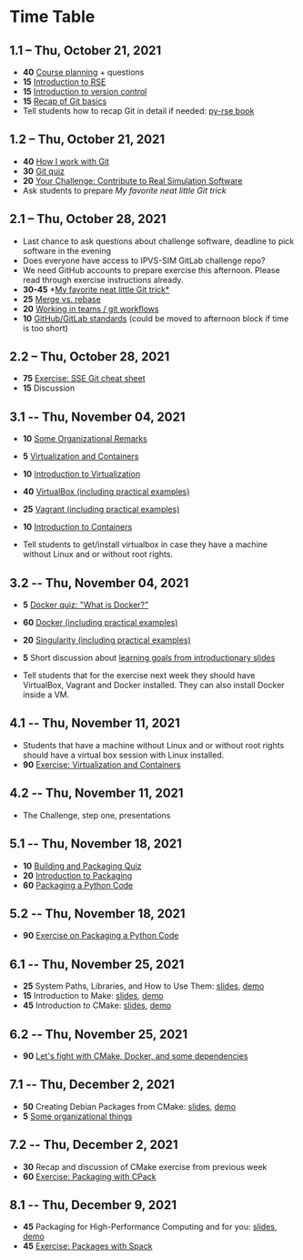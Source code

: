 # Time Table

## 1.1 – Thu, October 21, 2021

- **40** [Course planning](https://github.com/Simulation-Software-Engineering/Lecture-Material/blob/main/00_organization/course_intro_slides.md) + questions
- **15** [Introduction to RSE](https://github.com/Simulation-Software-Engineering/Lecture-Material/blob/main/00_organization/rse_basics_slides.md)
- **15** [Introduction to version control](https://github.com/Simulation-Software-Engineering/Lecture-Material/blob/main/01_version_control/intro_slides.md)
- **15** [Recap of Git basics](https://github.com/Simulation-Software-Engineering/Lecture-Material/blob/main/01_version_control/git_basics_demo.md#recap-of-git-basics)
- Tell students how to recap Git in detail if needed: [py-rse book](https://merely-useful.tech/py-rse/)

## 1.2 – Thu, October 21, 2021

- **40** [How I work with Git](https://github.com/Simulation-Software-Engineering/Lecture-Material/blob/main/01_version_control/git_basics_demo.md#how-i-work-with-git)
- **30** [Git quiz](https://github.com/Simulation-Software-Engineering/Lecture-Material/blob/main/01_version_control/git_quiz.md)
- **20** [Your Challenge: Contribute to Real Simulation Software](https://github.com/Simulation-Software-Engineering/Lecture-Material/blob/main/00_organization/challenge_intro_slides.md)
- Ask students to prepare *My favorite neat little Git trick*

## 2.1 – Thu, October 28, 2021

- Last chance to ask questions about challenge software, deadline to pick software in the evening
- Does everyone have access to IPVS-SIM GitLab challenge repo?
- We need GitHub accounts to prepare exercise this afternoon. Please read through exercise instructions already.
- **30-45** *[My favorite neat little Git trick*](https://github.com/Simulation-Software-Engineering/Lecture-Material/blob/main/01_version_control/my_favorite_neat_little_git_trick_demo.md)
- **25** [Merge vs. rebase](https://github.com/Simulation-Software-Engineering/Lecture-Material/blob/main/01_version_control/merge_rebase_slides.md)
- **20** [Working in teams / git workflows](https://github.com/Simulation-Software-Engineering/Lecture-Material/blob/main/01_version_control/workflow_slides.md)
- **10** [GitHub/GitLab standards](https://github.com/Simulation-Software-Engineering/Lecture-Material/blob/main/01_version_control/standards_slides.md) (could be moved to afternoon block if time is too short)

## 2.2 – Thu, October 28, 2021

- **75** [Exercise: SSE Git cheat sheet](https://github.com/Simulation-Software-Engineering/Lecture-Material/blob/main/01_version_control/cheat_sheet_exercise.md)
- **15** Discussion

## 3.1 -- Thu, November 04, 2021

- **10** [Some Organizational Remarks](https://github.com/Simulation-Software-Engineering/Lecture-Material/blob/main/00_organization/organizational_remarks_week3_slides.md)
- **5** [Virtualization and Containers](https://github.com/Simulation-Software-Engineering/Lecture-Material/blob/main/02_virtualization_and_containers/intro_slides.md)
- **10** [Introduction to Virtualization](https://github.com/Simulation-Software-Engineering/Lecture-Material/blob/main/02_virtualization_and_containers/virtualmachines_slides.md)
- **40** [VirtualBox (including practical examples)](https://github.com/Simulation-Software-Engineering/Lecture-Material/blob/main/02_virtualization_and_containers/virtualbox_slides.md)
- **25** [Vagrant (including practical examples)](https://github.com/Simulation-Software-Engineering/Lecture-Material/blob/main/02_virtualization_and_containers/vagrant_slides.md)
- **10** [Introduction to Containers](https://github.com/Simulation-Software-Engineering/Lecture-Material/blob/main/02_virtualization_and_containers/containers_slides.md)

- Tell students to get/install virtualbox in case they have a machine without Linux and or without root rights.

## 3.2 -- Thu, November 04, 2021

- **5** [Docker quiz: "What is Docker?"](https://github.com/Simulation-Software-Engineering/Lecture-Material/blob/main/02_virtualization_and_containers/docker_quiz.md)
- **60** [Docker (including practical examples)](https://github.com/Simulation-Software-Engineering/Lecture-Material/blob/main/02_virtualization_and_containers/docker_slides.md)
- **20** [Singularity (including practical examples)](https://github.com/Simulation-Software-Engineering/Lecture-Material/blob/main/02_virtualization_and_containers/singularity_slides.md)
- **5** Short discussion about [learning goals from introductionary slides](https://github.com/Simulation-Software-Engineering/Lecture-Material/blob/main/02_virtualization_and_containers/intro_slides.md)

- Tell students that for the exercise next week they should have VirtualBox, Vagrant and Docker installed. They can also install Docker inside a VM.

## 4.1 -- Thu, November 11, 2021

- Students that have a machine without Linux and or without root rights should have a virtual box session with Linux installed.
- **90** [Exercise: Virtualization and Containers](https://github.com/Simulation-Software-Engineering/Lecture-Material/blob/main/02_virtualization_and_containers/virtualmachines_containers_exercise.md)

## 4.2 -- Thu, November 11, 2021

- The Challenge, step one, presentations

## 5.1 -- Thu, November 18, 2021

- **10** [Building and Packaging Quiz](https://github.com/Simulation-Software-Engineering/Lecture-Material/blob/main/03_building_and_packaging/pypi_quiz.md)
- **20** [Introduction to Packaging](https://github.com/Simulation-Software-Engineering/Lecture-Material/blob/main/03_building_and_packaging/intro_slides.md)
- **60** [Packaging a Python Code](https://github.com/Simulation-Software-Engineering/Lecture-Material/blob/main/03_building_and_packaging/pypi_slides.md)

## 5.2 -- Thu, November 18, 2021

- **90** [Exercise on Packaging a Python Code](https://github.com/Simulation-Software-Engineering/Lecture-Material/blob/main/03_building_and_packaging/pypi_exercise.md)

## 6.1 -- Thu, November 25, 2021

- **25** System Paths, Libraries, and How to Use Them: [slides](https://github.com/Simulation-Software-Engineering/Lecture-Material/blob/main/03_building_and_packaging/systempaths_and_librarytools_slides.md), [demo](https://github.com/Simulation-Software-Engineering/Lecture-Material/blob/main/03_building_and_packaging/systempaths_and_librarytools_demo.md)
- **15** Introduction to Make: [slides](https://github.com/Simulation-Software-Engineering/Lecture-Material/blob/main/03_building_and_packaging/make_slides.md), [demo](https://github.com/Simulation-Software-Engineering/Lecture-Material/blob/main/03_building_and_packaging/make_demo.md)
- **45** Introduction to CMake: [slides](https://github.com/Simulation-Software-Engineering/Lecture-Material/blob/main/03_building_and_packaging/cmake_slides.md), [demo](https://github.com/Simulation-Software-Engineering/Lecture-Material/blob/main/03_building_and_packaging/cmake_demo.md)

## 6.2 -- Thu, November 25, 2021

- **90** [Let's fight with CMake, Docker, and some dependencies](https://github.com/Simulation-Software-Engineering/Lecture-Material/blob/main/03_building_and_packaging/cmake_exercise.md)

## 7.1 -- Thu, December 2, 2021

- **50** Creating Debian Packages from CMake: [slides](https://github.com/Simulation-Software-Engineering/Lecture-Material/blob/main/03_building_and_packaging/cpack_slides.md), [demo](https://github.com/Simulation-Software-Engineering/Lecture-Material/blob/main/03_building_and_packaging/cpack_demo.md)
- **5** [Some organizational things](https://github.com/Simulation-Software-Engineering/Lecture-Material/blob/main/00_organization/organizational_remarks_week7_slides.md)

## 7.2 -- Thu, December 2, 2021

- **30** Recap and discussion of CMake exercise from previous week
- **60** [Exercise: Packaging with CPack](https://github.com/Simulation-Software-Engineering/Lecture-Material/blob/main/03_building_and_packaging/cpack_exercise.md)

## 8.1 -- Thu, December 9, 2021

- **45** Packaging for High-Performance Computing and for you: [slides](https://github.com/Simulation-Software-Engineering/Lecture-Material/blob/main/03_building_and_packaging/spack_slides.md), [demo](https://github.com/Simulation-Software-Engineering/Lecture-Material/blob/main/03_building_and_packaging/spack_demo.md)
- **45** [Exercise: Packages with Spack](https://github.com/Simulation-Software-Engineering/Lecture-Material/blob/main/03_building_and_packaging/spack_exercise.md)
